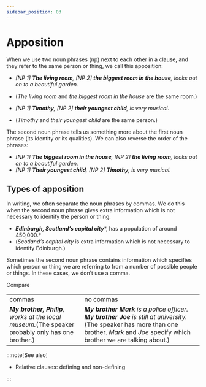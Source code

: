```yaml
---
sidebar_position: 03
---
```


# Apposition

When we use two noun phrases (np) next to each other in a clause, and they refer to the same person or thing, we call this apposition:

- *\[NP 1\] **The living room**, \[NP 2\] **the biggest room in the house**, looks out on to a beautiful garden.*
- (*The living room* and *the biggest room in the house* are the same room.)

- *\[NP 1\] **Timothy**, \[NP 2\] **their youngest child**, is very musical.*
- (*Timothy* and *their youngest child* are the same person.)

The second noun phrase tells us something more about the first noun phrase (its identity or its qualities). We can also reverse the order of the phrases:

- *\[NP 1\] **The biggest room in the house**, \[NP 2\] **the living room**, looks out on to a beautiful garden.*
- *\[NP 1\] **Their youngest child**, \[NP 2\] **Timothy**, is very musical.*

## Types of apposition

In writing, we often separate the noun phrases by commas. We do this when the second noun phrase gives extra information which is not necessary to identify the person or thing:

- ***Edinburgh, Scotland’s capital city****, has a population of around 450,000.*
- (*Scotland’s capital city* is extra information which is not necessary to identify Edinburgh.)

Sometimes the second noun phrase contains information which specifies which person or thing we are referring to from a number of possible people or things. In these cases, we don’t use a comma.

Compare

<table><tbody><tr valign="top"><td>commas</td><td>no commas</td></tr><tr valign="top"><td><b><i>My brother, Philip</i></b><i>, works at the local museum.</i>(The speaker probably only has one brother.)</td><td><b><i>My brother Mark</i></b><i> is a police officer. </i><b><i>My brother Joe</i></b><i> is still at university.</i>(The speaker has more than one brother. <i>Mark</i> and <i>Joe</i> specify which brother we are talking about.)</td></tr></tbody></table>

:::note[See also]

- Relative clauses: defining and non-defining

:::
